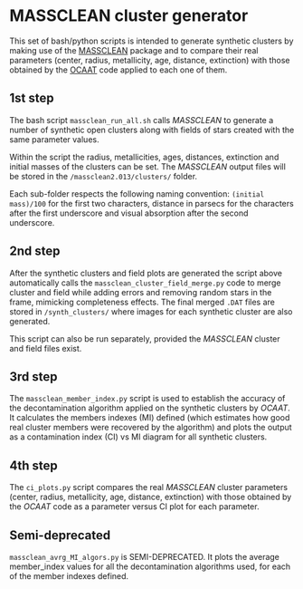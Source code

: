 MASSCLEAN cluster generator
============

This set of bash/python scripts is intended to generate synthetic
clusters by making use of the [MASSCLEAN](http://www.physics.uc.edu/~bogdan/massclean/)
package and to compare their real parameters (center, radius, metallicity, age,
distance, extinction) with those obtained by the [OCAAT](https://github.com/Gabriel-p/ocaat) code applied to each one of them.

1st step
---------
The bash script `massclean_run_all.sh` calls *MASSCLEAN* to generate a number of synthetic open clusters along with fields of stars created with the same parameter values.

Within the script the radius, metallicities, ages, distances, extinction and initial masses of the clusters can be set. The *MASSCLEAN* output files will be stored in the `/massclean2.013/clusters/` folder.

Each sub-folder respects the following naming convention: `(initial mass)/100` for the first two characters, distance in parsecs for the characters after the first underscore and visual absorption after the second underscore.

2nd step
---------
After the synthetic clusters and field plots are generated the script above automatically calls the `massclean_cluster_field_merge.py` code to merge cluster and field while adding errors and removing random stars in the frame, mimicking completeness effects.
The final merged `.DAT` files are stored in `/synth_clusters/` where images for each synthetic cluster are also generated.

This script can also be run separately, provided the *MASSCLEAN* cluster and field files exist.


3rd step
---------
The `massclean_member_index.py` script is used to establish the accuracy of the decontamination algorithm applied on the synthetic clusters by *OCAAT*. It calculates the members indexes (MI) defined (which estimates how good real cluster members were recovered by the algorithm) and plots the output as a contamination index (CI) vs MI diagram for all synthetic clusters.


4th step
---------
The `ci_plots.py` script compares the real *MASSCLEAN* cluster parameters (center, radius, metallicity, age, distance, extinction) with those obtained by the *OCAAT* code as a parameter versus CI plot for each parameter.


Semi-deprecated
---------
`massclean_avrg_MI_algors.py` is SEMI-DEPRECATED. It plots the average member_index values for all the decontamination algorithms used, for each of the member indexes defined.
